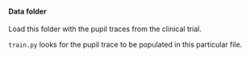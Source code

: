 #### Data folder 


Load this folder with the pupil traces from the clinical trial. 

`train.py` looks for the pupil trace to be populated in this particular file.
